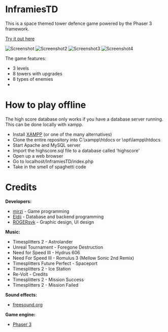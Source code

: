 # InframiesTD
This is a space themed tower defence game powered by the Phaser 3 framework.

[Try it out here](https://mirzi1.github.io/InframiesTD/)

![Screenshot](https://i.imgur.com/tcFc2JA.gif)
![Screenshot2](https://i.imgur.com/CKeVi9M.jpg)
![Screenshot3](https://i.imgur.com/5GT4OZ6.png)
![Screenshot4](https://i.imgur.com/jaBla4b.png)

The game features:
* 3 levels
* 8 towers with upgrades
* 8 types of enemies
* 
# How to play offline
The high score database only works if you have a database server running. This can be done locally with xampp.

* Install [XAMPP](https://www.apachefriends.org/index.html) (or one of the many alternatives)
* Clone the entire repository into C:\xampp\htdocs or \opt\lampp\htdocs
* Start Apache and MySQL server
* Import the highscore.sql file to a database called 'highscore'
* Open up a web browser
* Go to localhost/InframiesTD/index.php
* Take in the smell of spaghetti code

# Credits
**Developers:**
* [mirzi](https://github.com/mirzi1) - Game programming
* [Eldii](https://github.com/UKF-MarekKosznovszki) - Database and backend programming
* [ROGERsvk](https://github.com/ukf-jozefkosut) - Graphic design, UI design


**Music:**
* Timesplitters 2 - Astrolander
* Unreal Tournament - Foregone Destruction
* Need for Speed III - Hydrus 606
* Need For Speed III - Romulus 3 (Mellow Sonic 2nd Remix)
* Timesplitters Future Perfect - Spaceport
* Timesplitters 2 - Ice Station
* Re-Volt - Credits
* Timesplitters 2 - Mission Success
* Timesplitters 2 - Mission Failed


**Sound effects:**
* [freesound.org](https://freesound.org/)


**Game engine:**
* [Phaser 3](http://phaser.io/)
